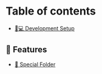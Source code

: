 # Table of contents

* [👨💻 Development Setup](README.md)

## 🐣 Features

* [🌟 Special Folder](features/special-folder.md)
